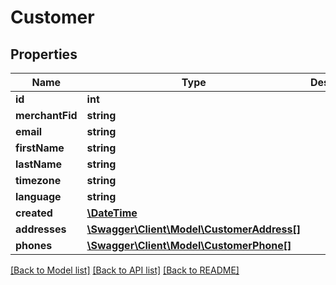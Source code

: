 # Customer

## Properties
Name | Type | Description | Notes
------------ | ------------- | ------------- | -------------
**id** | **int** |  | [optional] 
**merchantFid** | **string** |  | [optional] 
**email** | **string** |  | [optional] 
**firstName** | **string** |  | [optional] 
**lastName** | **string** |  | [optional] 
**timezone** | **string** |  | [optional] 
**language** | **string** |  | [optional] 
**created** | [**\DateTime**](Date.md) |  | [optional] 
**addresses** | [**\Swagger\Client\Model\CustomerAddress[]**](CustomerAddress.md) |  | [optional] 
**phones** | [**\Swagger\Client\Model\CustomerPhone[]**](CustomerPhone.md) |  | [optional] 

[[Back to Model list]](../README.md#documentation-for-models) [[Back to API list]](../README.md#documentation-for-api-endpoints) [[Back to README]](../README.md)


